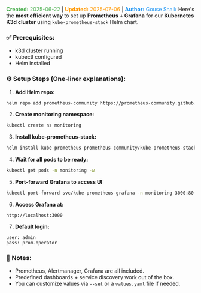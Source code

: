 <span style="color:#4caf50;"><b>Created:</b> 2025-06-22</span> | <span style="color:#ff9800;"><b>Updated:</b> 2025-07-06</span> | <span style="color:#2196f3;"><b>Author:</b> Gouse Shaik</span>
Here's the **most efficient way** to set up **Prometheus + Grafana** for our **Kubernetes K3d cluster** using `kube-prometheus-stack` Helm chart.
### ✅ Prerequisites:

- k3d cluster running
- kubectl configured
- Helm installed

### ⚙️ Setup Steps (One-liner explanations):

1. **Add Helm repo:**

```bash
helm repo add prometheus-community https://prometheus-community.github.io/helm-charts && helm repo update
```

2. **Create monitoring namespace:**

```bash
kubectl create ns monitoring
```

3. **Install kube-prometheus-stack:**

```bash
helm install kube-prometheus prometheus-community/kube-prometheus-stack -n monitoring
```

4. **Wait for all pods to be ready:**

```bash
kubectl get pods -n monitoring -w
```

5. **Port-forward Grafana to access UI:**

```bash
kubectl port-forward svc/kube-prometheus-grafana -n monitoring 3000:80
```

6. **Access Grafana at:**

```
http://localhost:3000
```

7. **Default login:**

```
user: admin
pass: prom-operator
```

### 🎯 Notes:

- Prometheus, Alertmanager, Grafana are all included.
- Predefined dashboards + service discovery work out of the box.
- You can customize values via `--set` or a `values.yaml` file if needed.

